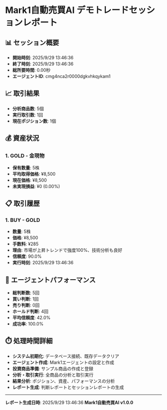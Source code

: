 # Mark1自動売買AI デモトレードセッションレポート

## 📊 セッション概要

- **開始時刻**: 2025/9/29 13:46:36
- **終了時刻**: 2025/9/29 13:46:36
- **総所要時間**: 0.00秒
- **エージェントID**: cmg4nca2r0000dgkvhkqykam1

## 📈 取引結果

- **分析商品数**: 5個
- **実行取引数**: 1回
- **現在ポジション数**: 1個

## 💰 資産状況

### 1. GOLD - 金現物

- **保有数量**: 5株
- **平均取得価格**: ¥8,500
- **現在価格**: ¥8,500
- **未実現損益**: ¥0 (0.00%)

## 📋 取引履歴

### 1. BUY - GOLD

- **数量**: 5株
- **価格**: ¥8,500
- **手数料**: ¥285
- **理由**: 市場が上昇トレンドで強度100%、技術分析も良好
- **信頼度**: 90.0%
- **実行時刻**: 2025/9/29 13:46:36

## 🤖 エージェントパフォーマンス

- **総判断数**: 5回
- **買い判断**: 1回
- **売り判断**: 0回
- **ホールド判断**: 4回
- **平均信頼度**: 42.0%
- **成功率**: 100.0%

## ⏱️ 処理時間詳細

- **システム初期化**: データベース接続、既存データクリア
- **エージェント作成**: Mark1エージェントの設定と作成
- **投資商品準備**: サンプル商品の作成と登録
- **分析・取引実行**: 全商品の分析と取引実行
- **結果分析**: ポジション、資産、パフォーマンスの分析
- **レポート生成**: 判断レポートとセッションレポートの生成

---

**レポート生成日時**: 2025/9/29 13:46:36
**Mark1自動売買AI v1.0.0**
